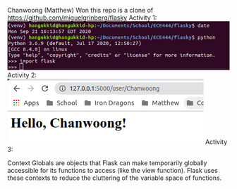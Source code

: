 Chanwoong (Matthew) Won
this repo is a clone of
https://github.com/miguelgrinberg/flasky
Activity 1:
![Image of Installation of Flask](https://raw.githubusercontent.com/Hangukkid/ECE444-F2020-Lab2/master/lab2.1.png)
Activity 2:
![Image of Example 2-3](https://raw.githubusercontent.com/Hangukkid/ECE444-F2020-Lab2/master/lab2.2.png)
Activity 3:

Context Globals are objects that Flask can make temporarily globally accessible for its functions to access (like the view function). Flask uses these contexts to reduce the cluttering of the variable space of functions.
